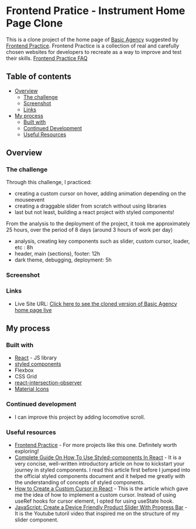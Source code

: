 # Frontend Pratice - Instrument Home Page Clone

This is a clone project of the home page of [Basic Agency](https://www.basicagency.com/) suggested by [Frontend Practice](https://www.frontendpractice.com/projects/basic). Frontend Practice is a collection of real and carefully chosen websites for developers to recreate as a way to improve and test their skills. [Frontend Practice FAQ](https://www.frontendpractice.com/faq)

## Table of contents

- [Overview](#overview)
  - [The challenge](#the-challenge)
  - [Screenshot](#screenshot)
  - [Links](#links)
- [My process](#my-process)
  - [Built with](#built-with)
  - [Continued Development](#continued-development)
  - [Useful Resources](#useful-resources)

## Overview

### The challenge

Through this challenge, I practiced:
- creating a custom cursor on hover, adding animation depending on the mouseevent
- creating a draggable slider from scratch without using libraries
- last but not least, building a react project with styled components!

From the analysis to the deployment of the project, it took me approximately 25 hours, over the period of 8 days (around 3 hours of work per day)
- analysis, creating key components such as slider, custom cursor, loader, etc : 8h
- header, main (sections), footer: 12h
- dark theme, debugging, deployment: 5h

### Screenshot


### Links

- Live Site URL: [Click here to see the cloned version of Basic Agency home page live](https://hannah-ganne.github.io/basic-agency-clone/)

## My process

### Built with

- [React](https://reactjs.org/) - JS library
- [styled components](https://styled-components.com/)
- Flexbox
- CSS Grid
- [react-intersection-observer](https://www.npmjs.com/package/react-intersection-observer)
- [Material Icons](https://mui.com/material-ui/material-icons/)

### Continued development

- I can improve this project by adding locomotive scroll.

### Useful resources

- [Frontend Practice](https://www.frontendpractice.com/projects) - For more projects like this one. Definitely worth exploring!
- [Complete Guide On How To Use Styled-components In React](https://dev.to/elijahtrillionz/complete-guide-on-how-to-use-styled-components-in-react-360c) - It is a very concise, well-written introductory article on how to kickstart your journey in styled components. I read this article first before I jumped into the official styled components document and it helped me greatly with the understanding of concepts of styled components.
- [How to Create a Custom Cursor in React](https://javascript.plainenglish.io/how-to-create-a-custom-cursor-in-react-272314682285) - This is the article which gave me the idea of how to implement a custom cursor. Instead of using useRef hooks for cursor element, I opted for using useState hook.
- [JavaScript: Create a Device Friendly Product Slider With Progress Bar](https://www.youtube.com/watch?v=LPBGK1gqXoU) - It is the Youtube tutoril video that inspired me on the structure of my slider component. 
